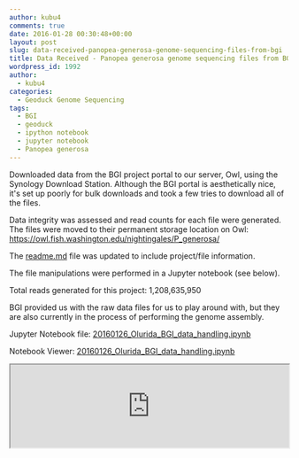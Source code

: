 ```yaml
---
author: kubu4
comments: true
date: 2016-01-28 00:30:48+00:00
layout: post
slug: data-received-panopea-generosa-genome-sequencing-files-from-bgi
title: Data Received - Panopea generosa genome sequencing files from BGI
wordpress_id: 1992
author:
  - kubu4
categories:
  - Geoduck Genome Sequencing
tags:
  - BGI
  - geoduck
  - ipython notebook
  - jupyter notebook
  - Panopea generosa
---
```


Downloaded data from the BGI project portal to our server, Owl, using the Synology Download Station. Although the BGI portal is aesthetically nice, it's set up poorly for bulk downloads and took a few tries to download all of the files.

Data integrity was assessed and read counts for each file were generated. The files were moved to their permanent storage location on Owl: https://owl.fish.washington.edu/nightingales/P_generosa/

The [readme.md](https://owl.fish.washington.edu/nightingales/P_generosa/readme.md) file was updated to include project/file information.

The file manipulations were performed in a Jupyter notebook (see below).



Total reads generated for this project: 1,208,635,950

BGI provided us with the raw data files for us to play around with, but they are also currently in the process of performing the genome assembly.



Jupyter Notebook file: [20160126_Olurida_BGI_data_handling.ipynb](https://eagle.fish.washington.edu/Arabidopsis/iPythonNotebooks/20160126_Pgenerosa_BGI_data_handling.ipynb)

Notebook Viewer: [20160126_Olurida_BGI_data_handling.ipynb](https://nbviewer.jupyter.org/url/eagle.fish.washington.edu/Arabidopsis/iPythonNotebooks/20160126_Pgenerosa_BGI_data_handling.ipynb)

<iframe src="https://nbviewer.jupyter.org/url/eagle.fish.washington.edu/Arabidopsis/iPythonNotebooks/20160126_Pgenerosa_BGI_data_handling.ipynb" width="100%" same_height_as="window" scrolling="yes"></iframe>
